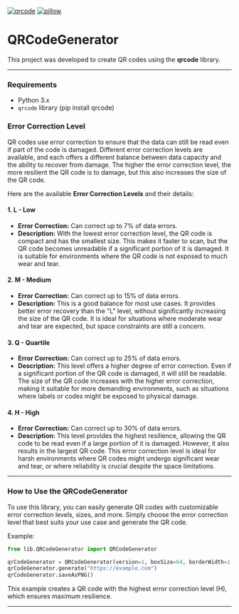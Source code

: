 [![qrcode](https://img.shields.io/pypi/v/qrcode?label=qrcode)](https://pypi.org/project/qrcode/)
[![pillow](https://img.shields.io/pypi/v/pillow?label=pillow)](https://pypi.org/project/pillow/)

# QRCodeGenerator

This project was developed to create QR codes using the **qrcode** library.

---

### Requirements
- Python 3.x
- `qrcode` library (pip install qrcode)

### Error Correction Level
QR codes use error correction to ensure that the data can still be read even if part of the code is damaged. Different error correction levels are available, and each offers a different balance between data capacity and the ability to recover from damage. The higher the error correction level, the more resilient the QR code is to damage, but this also increases the size of the QR code.

Here are the available **Error Correction Levels** and their details:

#### 1. **L - Low**

- **Error Correction:** Can correct up to 7% of data errors.
- **Description:** With the lowest error correction level, the QR code is compact and has the smallest size. This makes it faster to scan, but the QR code becomes unreadable if a significant portion of it is damaged. It is suitable for environments where the QR code is not exposed to much wear and tear.

#### 2. **M - Medium**

- **Error Correction:** Can correct up to 15% of data errors.
- **Description:** This is a good balance for most use cases. It provides better error recovery than the "L" level, without significantly increasing the size of the QR code. It is ideal for situations where moderate wear and tear are expected, but space constraints are still a concern.

#### 3. **Q - Quartile**

- **Error Correction:** Can correct up to 25% of data errors.
- **Description:** This level offers a higher degree of error correction. Even if a significant portion of the QR code is damaged, it will still be readable. The size of the QR code increases with the higher error correction, making it suitable for more demanding environments, such as situations where labels or codes might be exposed to physical damage.

#### 4. **H - High**

- **Error Correction:** Can correct up to 30% of data errors.
- **Description:** This level provides the highest resilience, allowing the QR code to be read even if a large portion of it is damaged. However, it also results in the largest QR code. This error correction level is ideal for harsh environments where QR codes might undergo significant wear and tear, or where reliability is crucial despite the space limitations.

---

### How to Use the QRCodeGenerator

To use this library, you can easily generate QR codes with customizable error correction levels, sizes, and more. Simply choose the error correction level that best suits your use case and generate the QR code.

Example:

```python
from lib.QRCodeGenerator import QRCodeGenerator

qrCodeGenerator = QRCodeGenerator(version=1, boxSize=64, borderWidth=1, errorCorrection='H')
qrCodeGenerator.generate("https://example.com")
qrCodeGenerator.saveAsPNG()
```

This example creates a QR code with the highest error correction level (H), which ensures maximum resilience.

---